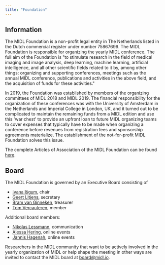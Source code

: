 ```yaml
---
title: "Foundation"
---
```


## Information

The MIDL Foundation is a non-profit legal entity in The Netherlands listed in the Dutch commercial register under number 75867699. The MIDL Foundation is responsible for organizing the yearly MIDL conference. The full aim of the Foundation is "to stimulate research in the field of medical imaging and image analysis, deep learning, machine learning, artificial intelligence, and all other scientific fields related to it by, among other things: organizing and supporting conferences, meetings such as the annual MIDL conference, publications and activities in the above field, and the acquisition of funds for these activities." 

In 2019, the Foundation was established by members of the organizing committees of MIDL 2018 and MIDL 2019. The financial responsibility for the organization of these conferences was with the University of Amsterdam in the Netherlands and Imperial College in London, UK, and it turned out to be complicated to maintain the remaining funds from a MIDL edition and use this 'war chest' to provide an upfront loan to future MIDL organizing teams to cover expenses that typically have to be made when organizing a conference before revenues from registration fees and sponsorship agreements materialize. The establishment of the not-for-profit MIDL Foundation solves this issue. 

The complete Articles of Association of the MIDL Foundation can be found [here](/articles-of-association.html).

## Board

The MIDL Foundation is governed by an Executive Board consisting of

* [Ivana Išgum](https://www.amc.nl/web/research-75/person-1/i.-isgum.htm), chair
* [Geert Litjens](https://www.computationalpathologygroup.eu/members/geert-litjens/), secretary
* [Bram van Ginneken](https://www.diagnijmegen.nl/people/bram-van-ginneken/), treasurer
* [Tom Vercauteren](https://www.kcl.ac.uk/people/tom-vercauteren), member

Additional board members:

* [Nikolas Lessmann](https://www.diagnijmegen.nl/people/nikolas-lessmann/), communication
* [Alessa Hering](https://www.mevis.fraunhofer.de/en/employees/alessa-hering.html), online events
* [Jannis Hagenah](https://eng.ox.ac.uk/people/jannis-hagenah/), online events

Researchers in the MIDL community that want to be actively involved in the yearly organization of MIDL or help shape the meeting in other ways are invited to contact the MIDL board at [board@midl.io](mailto:board@midl.io).
